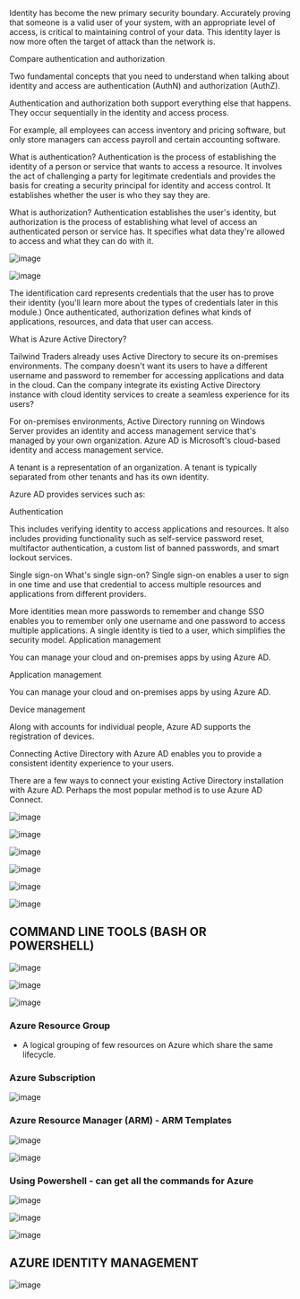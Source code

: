 Identity has become the new primary security boundary. Accurately proving that someone is a valid user of your system, with an appropriate level of access, is critical to maintaining control of your data. This identity layer is now more often the target of attack than the network is.


Compare authentication and authorization

Two fundamental concepts that you need to understand when talking about identity and access are authentication (AuthN) and authorization (AuthZ).

Authentication and authorization both support everything else that happens. They occur sequentially in the identity and access process.

For example, all employees can access inventory and pricing software, but only store managers can access payroll and certain accounting software.

What is authentication?
Authentication is the process of establishing the identity of a person or service that wants to access a resource. It involves the act of challenging a party for legitimate credentials and provides the basis for creating a security principal for identity and access control. It establishes whether the user is who they say they are.

What is authorization?
Authentication establishes the user's identity, but authorization is the process of establishing what level of access an authenticated person or service has. It specifies what data they're allowed to access and what they can do with it.

![image](https://user-images.githubusercontent.com/68102477/129080269-832a0d1e-b495-4fb5-b903-9c01e8123fd2.png)

![image](https://user-images.githubusercontent.com/68102477/129120635-3a65ae36-f5f3-484b-888d-4d76ac900593.png)

The identification card represents credentials that the user has to prove their identity (you'll learn more about the types of credentials later in this module.) Once authenticated, authorization defines what kinds of applications, resources, and data that user can access.


What is Azure Active Directory?

Tailwind Traders already uses Active Directory to secure its on-premises environments. The company doesn't want its users to have a different username and password to remember for accessing applications and data in the cloud. Can the company integrate its existing Active Directory instance with cloud identity services to create a seamless experience for its users?

For on-premises environments, Active Directory running on Windows Server provides an identity and access management service that's managed by your own organization. Azure AD is Microsoft's cloud-based identity and access management service.

A tenant is a representation of an organization. A tenant is typically separated from other tenants and has its own identity.


Azure AD provides services such as:

Authentication

This includes verifying identity to access applications and resources. It also includes providing functionality such as self-service password reset, multifactor authentication, a custom list of banned passwords, and smart lockout services.

Single sign-on
What's single sign-on?
Single sign-on enables a user to sign in one time and use that credential to access multiple resources and applications from different providers.

More identities mean more passwords to remember and change
SSO enables you to remember only one username and one password to access multiple applications. A single identity is tied to a user, which simplifies the security model. Application management

You can manage your cloud and on-premises apps by using Azure AD.

Application management

You can manage your cloud and on-premises apps by using Azure AD.

Device management

Along with accounts for individual people, Azure AD supports the registration of devices. 



Connecting Active Directory with Azure AD enables you to provide a consistent identity experience to your users.

There are a few ways to connect your existing Active Directory installation with Azure AD. Perhaps the most popular method is to use Azure AD Connect.


![image](https://user-images.githubusercontent.com/68102477/129120658-1b2e56d5-0659-461b-879a-f1a5c7b0d5d9.png)

![image](https://user-images.githubusercontent.com/68102477/129120675-fe671ae0-059c-469d-a8f2-821dd6fe85ea.png)

![image](https://user-images.githubusercontent.com/68102477/129120706-af0ab132-2f88-4028-b42f-4dd74564a18b.png)

![image](https://user-images.githubusercontent.com/68102477/129120720-97629bdb-fe86-4caa-892f-129ba89cdf2c.png)

![image](https://user-images.githubusercontent.com/68102477/129120729-70b6703c-1ff2-441b-bee1-23d123fe0b92.png)

![image](https://user-images.githubusercontent.com/68102477/129121244-6c814e39-6068-4d6c-8beb-56dc2c413b49.png)

## COMMAND LINE TOOLS (BASH OR POWERSHELL)

![image](https://user-images.githubusercontent.com/68102477/129121314-e18bdeb0-ba23-4a30-b48e-4d3d1e04ed40.png)

![image](https://user-images.githubusercontent.com/68102477/129121414-aadc3740-8746-425c-928b-9a957c5f069f.png)

![image](https://user-images.githubusercontent.com/68102477/129121669-d735e59f-3d11-4dfa-81a4-03390a7d479a.png)

### Azure Resource Group 

* A logical grouping of few resources on Azure which share the same lifecycle.


### Azure Subscription

![image](https://user-images.githubusercontent.com/68102477/129122479-18b69377-00f7-4196-b766-5a2464d1a05e.png)

### Azure Resource Manager (ARM) - ARM Templates

![image](https://user-images.githubusercontent.com/68102477/129136394-b4bbbe2a-1edc-4ef3-be48-a8f211b5f1c2.png)

![image](https://user-images.githubusercontent.com/68102477/129182626-3debf122-2bfa-4c41-9f36-f64c1445a109.png)


### Using Powershell - can get all the commands for Azure

![image](https://user-images.githubusercontent.com/68102477/129182575-95e7d93c-87d9-4a72-902f-7be50c3520c3.png)


![image](https://user-images.githubusercontent.com/68102477/129182889-2ae720a7-08b1-4e94-9bb0-18ae1e988106.png)

![image](https://user-images.githubusercontent.com/68102477/129183283-a99547ac-b0a1-4dc1-9cef-96750128cb05.png)


## AZURE IDENTITY MANAGEMENT

![image](https://user-images.githubusercontent.com/68102477/129183442-805eb095-439e-4b4b-9c83-e91c34381996.png)













